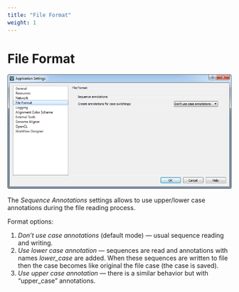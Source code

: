 ```yaml
---
title: "File Format"
weight: 1
---
```



# File Format


![](/images/65929351/65929352.png)

The _Sequence Annotations_ settings allows to use upper/lower case annotations during the file reading process.

Format options:

1.  _Don’t use case annotations_ (default mode) — usual sequence reading and writing.
2.  _Use lower case annotation_ — sequences are read and annotations with names _lower\_case_ are added. When these sequences are written to file then the case becomes like original the file case (the case is saved).
3.  _Use upper case annotation_ — there is a similar behavior but with “upper\_case” annotations.

